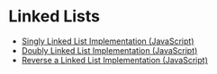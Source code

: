 # Linked Lists

- [Singly Linked List Implementation (JavaScript)](singly-linked-list)
- [Doubly Linked List Implementation (JavaScript)](doubly-linked-list)
- [Reverse a Linked List Implementation (JavaScript)](reverse-a-linked-list)
